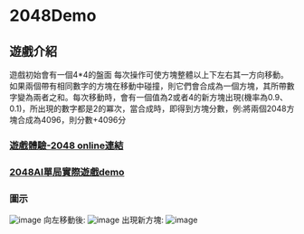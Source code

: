 # 2048Demo

## 遊戲介紹
遊戲初始會有一個4*4的盤面
每次操作可使方塊整體以上下左右其一方向移動。如果兩個帶有相同數字的方塊在移動中碰撞，則它們會合成為一個方塊，其所帶數字變為兩者之和。每次移動時，會有一個值為2或者4的新方塊出現(機率為0.9、0.1)，所出現的數字都是2的冪次，當合成時，即得到方塊分數，例:將兩個2048方塊合成為4096，則分數+4096分
### [遊戲體驗-2048 online連結](https://2048.ninja/)
### [2048AI單局實際遊戲demo](https://youtu.be/RiA0bNbjnmo)
### 圖示
![image](https://github.com/tyrso/2048_demo/assets/93824347/37718a9e-3549-4190-871f-6dc5a24da319)
向左移動後:
![image](https://github.com/tyrso/2048_demo/assets/93824347/9bb3af8e-a98c-4d2c-aa6e-87b0f1937d28)
出現新方塊:
![image](https://github.com/tyrso/2048_demo/assets/93824347/eef3c418-39aa-4695-8928-9876a083e2ce)




